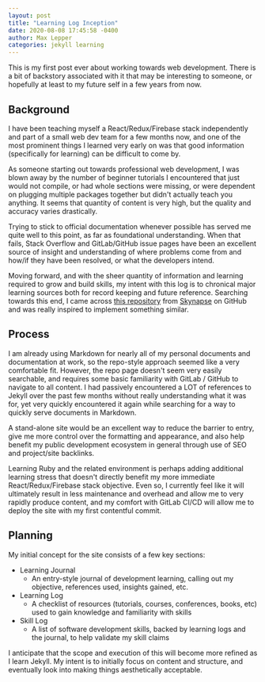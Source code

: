 ```yaml
---
layout: post
title: "Learning Log Inception"
date: 2020-08-08 17:45:58 -0400
author: Max Lepper
categories: jekyll learning
---
```


This is my first post ever about working towards web development. There is a bit of backstory associated with it that may be interesting to someone, or hopefully at least to my future self in a few years from now.

## Background

I have been teaching myself a React/Redux/Firebase stack independently and part of a small web dev team for a few months now, and one of the most prominent things I learned very early on was that good information (specifically for learning) can be difficult to come by.

As someone starting out towards professional web development, I was blown away by the number of beginner tutorials I encountered that just would not compile, or had whole sections were missing, or were dependent on plugging multiple packages together but didn't actually teach you anything. It seems that quantity of content is very high, but the quality and accuracy varies drastically.

Trying to stick to official documentation whenever possible has served me quite well to this point, as far as foundational understanding. When that fails, Stack Overflow and GitLab/GitHub issue pages have been an excellent source of insight and understanding of where problems come from and how/if they have been resolved, or what the developers intend.

Moving forward, and with the sheer quantity of information and learning required to grow and build skills, my intent with this log is to chronical major learning sources both for record keeping and future reference. Searching towards this end, I came across [this repository](https://github.com/Syknapse/My-Learning-Tracker) from [Skynapse](https://github.com/Syknapse) on GitHub and was really inspired to implement something similar.

## Process

I am already using Markdown for nearly all of my personal documents and documentation at work, so the repo-style approach seemed like a very comfortable fit. However, the repo page doesn't seem very easily searchable, and requires some basic familiarity with GitLab / GitHub to navigate to all content. I had passively encountered a LOT of references to Jekyll over the past few months without really understanding what it was for, yet very quickly encountered it again while searching for a way to quickly serve documents in Markdown.

A stand-alone site would be an excellent way to reduce the barrier to entry, give me more control over the formatting and appearance, and also help benefit my public development ecosystem in general through use of SEO and project/site backlinks.

Learning Ruby and the related environment is perhaps adding additional learning stress that doesn't directly benefit my more immediate React/Redux/Firebase stack objective. Even so, I currently feel like it will ultimately result in less maintenance and overhead and allow me to very rapidly produce content, and my comfort with GitLab CI/CD will allow me to deploy the site with my first contentful commit.

## Planning

My initial concept for the site consists of a few key sections:

- Learning Journal
  - An entry-style journal of development learning, calling out my objective, references used, insights gained, etc.
- Learning Log
  - A checklist of resources (tutorials, courses, conferences, books, etc) used to gain knowledge and familiarity with skills
- Skill Log
  - A list of software development skills, backed by learning logs and the journal, to help validate my skill claims

I anticipate that the scope and execution of this will become more refined as I learn Jekyll. My intent is to initially focus on content and structure, and eventually look into making things aesthetically acceptable.
